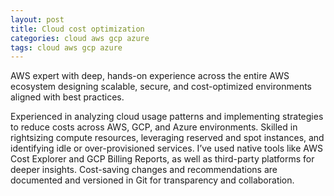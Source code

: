 ```yaml
---
layout: post
title: Cloud cost optimization
categories: cloud aws gcp azure
tags: cloud aws gcp azure
---
```


AWS expert with deep, hands-on experience across the entire AWS ecosystem designing scalable, secure, and cost-optimized environments aligned with best practices.

<!--more-->

Experienced in analyzing cloud usage patterns and implementing strategies to reduce costs across AWS, GCP, and Azure environments. Skilled in rightsizing compute resources, leveraging reserved and spot instances, and identifying idle or over-provisioned services. I’ve used native tools like AWS Cost Explorer and GCP Billing Reports, as well as third-party platforms for deeper insights. Cost-saving changes and recommendations are documented and versioned in Git for transparency and collaboration.
